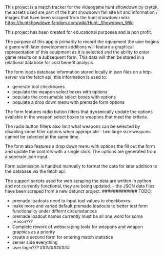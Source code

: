 This project is a match tracker for the videogame hunt showdown by crytek, the assets used are part of the hunt showdown fan site kit and information / images that have been scraped from the hunt showdown wiki.
https://huntshowdown.fandom.com/wiki/Hunt:_Showdown_Wiki

This project has been created for educational purposes and is non profit.

The purpose of this app is primarily to record the equipment the user begins a game with later development additions will feature a graphical representation of this equipment as it is selected and the ability to enter game results on a subsequent form. This data will then be stored in a relational database for cost benefit analysis.

The form loads database information stored locally in json files on a http-server via the fetch api, this information is used to:
- generate tool checkboxes
- populate the weapon select boxes with options
- populate the consumable select boxes with options
- populate a drop down menu with premade form options

The form features radio button filters that dynamically update the options available in the weapon select boxes to weapons that meet the criteria.

The  radio button filters also limit what weapons can be selected by disabling some filter options when appropriate - two large size weapons cannot be selected at the same time.

The form also features a drop down menu with options the fill out the form and update the controls with a single click. The options are generated from a seperate json input.

Form submission is handled manually to format the data for later addition to the database via the fetch api.

The support scripts used for web scraping the data are written in python and not currently functional, they are being updated. - the JSON data files have been scraped from a new defunct project.
#############
TODO:
- premade loadouts need to input tool values to checkboxes.
- make more and varied default premade loadouts to better test form functionality under differnt circumstances
- premade loadout names currently must be all one word for some reason???
- Complete rework of webscraping tools for weapons and weapon graphics as a priority
- create a second form for entering match statistics
- server side everything
- user login???
###########
